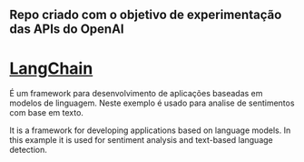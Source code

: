 ## Repo criado com o objetivo de experimentação das APIs do OpenAI

# [LangChain](https://python.langchain.com/docs/get_started/introduction)

É um framework para desenvolvimento de aplicações baseadas em modelos de linguagem. Neste exemplo é usado para analise de sentimentos com base em texto.

It is a framework for developing applications based on language models. In this example it is used for sentiment analysis and text-based language detection.
